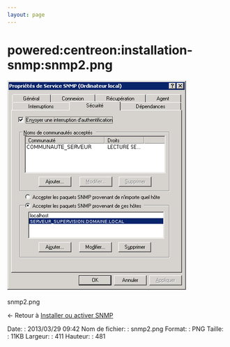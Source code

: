 ```yaml
---
layout: page
---
```


powered:centreon:installation-snmp:snmp2.png
============================================

[![snmp2.png](../../../../assets/media/powered/centreon/installation-snmp/snmp2.png@cache=&w=411&h=481 "snmp2.png")](../../../../assets/media/powered/centreon/installation-snmp/snmp2.png@cache= "Afficher le fichier original")

snmp2.png

← Retour à [Installer ou activer
SNMP](../../../../supervision/snmp-install.html "supervision:snmp-install")

Date:
:   2013/03/29 09:42
Nom de fichier:
:   snmp2.png
Format:
:   PNG
Taille:
:   11KB
Largeur:
:   411
Hauteur:
:   481

